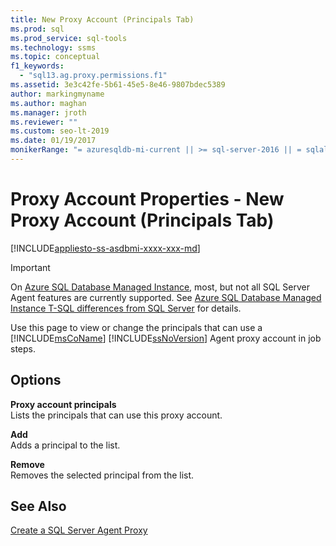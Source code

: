```yaml
---
title: New Proxy Account (Principals Tab)
ms.prod: sql
ms.prod_service: sql-tools
ms.technology: ssms
ms.topic: conceptual
f1_keywords: 
  - "sql13.ag.proxy.permissions.f1"
ms.assetid: 3e3c42fe-5b61-45e5-8e46-9807bdec5389
author: markingmyname
ms.author: maghan
ms.manager: jroth
ms.reviewer: ""
ms.custom: seo-lt-2019
ms.date: 01/19/2017
monikerRange: "= azuresqldb-mi-current || >= sql-server-2016 || = sqlallproducts-allversions"
---
```


# Proxy Account Properties - New Proxy Account (Principals Tab)

[!INCLUDE[appliesto-ss-asdbmi-xxxx-xxx-md](../../includes/appliesto-ss-asdbmi-xxxx-xxx-md.md)]

> [!IMPORTANT]  
> On [Azure SQL Database Managed Instance](https://docs.microsoft.com/azure/sql-database/sql-database-managed-instance), most, but not all SQL Server Agent features are currently supported. See [Azure SQL Database Managed Instance T-SQL differences from SQL Server](https://docs.microsoft.com/azure/sql-database/sql-database-managed-instance-transact-sql-information#sql-server-agent) for details.

Use this page to view or change the principals that can use a [!INCLUDE[msCoName](../../includes/msconame_md.md)] [!INCLUDE[ssNoVersion](../../includes/ssnoversion-md.md)] Agent proxy account in job steps.  
  
## Options  
**Proxy account principals**  
Lists the principals that can use this proxy account.  
  
**Add**  
Adds a principal to the list.  
  
**Remove**  
Removes the selected principal from the list.  
  
## See Also  
[Create a SQL Server Agent Proxy](../../ssms/agent/create-a-sql-server-agent-proxy.md)  
  

